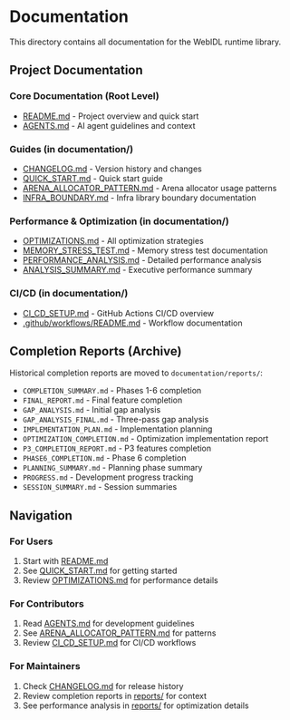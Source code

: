 # Documentation

This directory contains all documentation for the WebIDL runtime library.

## Project Documentation

### Core Documentation (Root Level)
- [README.md](../README.md) - Project overview and quick start
- [AGENTS.md](../AGENTS.md) - AI agent guidelines and context

### Guides (in documentation/)
- [CHANGELOG.md](CHANGELOG.md) - Version history and changes
- [QUICK_START.md](QUICK_START.md) - Quick start guide
- [ARENA_ALLOCATOR_PATTERN.md](ARENA_ALLOCATOR_PATTERN.md) - Arena allocator usage patterns
- [INFRA_BOUNDARY.md](INFRA_BOUNDARY.md) - Infra library boundary documentation

### Performance & Optimization (in documentation/)
- [OPTIMIZATIONS.md](OPTIMIZATIONS.md) - All optimization strategies
- [MEMORY_STRESS_TEST.md](MEMORY_STRESS_TEST.md) - Memory stress test documentation
- [PERFORMANCE_ANALYSIS.md](reports/PERFORMANCE_ANALYSIS.md) - Detailed performance analysis
- [ANALYSIS_SUMMARY.md](reports/ANALYSIS_SUMMARY.md) - Executive performance summary

### CI/CD (in documentation/)
- [CI_CD_SETUP.md](CI_CD_SETUP.md) - GitHub Actions CI/CD overview
- [.github/workflows/README.md](../.github/workflows/README.md) - Workflow documentation

## Completion Reports (Archive)

Historical completion reports are moved to `documentation/reports/`:

- `COMPLETION_SUMMARY.md` - Phases 1-6 completion
- `FINAL_REPORT.md` - Final feature completion
- `GAP_ANALYSIS.md` - Initial gap analysis
- `GAP_ANALYSIS_FINAL.md` - Three-pass gap analysis
- `IMPLEMENTATION_PLAN.md` - Implementation planning
- `OPTIMIZATION_COMPLETION.md` - Optimization implementation report
- `P3_COMPLETION_REPORT.md` - P3 features completion
- `PHASE6_COMPLETION.md` - Phase 6 completion
- `PLANNING_SUMMARY.md` - Planning phase summary
- `PROGRESS.md` - Development progress tracking
- `SESSION_SUMMARY.md` - Session summaries

## Navigation

### For Users
1. Start with [README.md](../README.md)
2. See [QUICK_START.md](QUICK_START.md) for getting started
3. Review [OPTIMIZATIONS.md](OPTIMIZATIONS.md) for performance details

### For Contributors
1. Read [AGENTS.md](../AGENTS.md) for development guidelines
2. See [ARENA_ALLOCATOR_PATTERN.md](ARENA_ALLOCATOR_PATTERN.md) for patterns
3. Review [CI_CD_SETUP.md](CI_CD_SETUP.md) for CI/CD workflows

### For Maintainers
1. Check [CHANGELOG.md](CHANGELOG.md) for release history
2. Review completion reports in [reports/](reports/) for context
3. See performance analysis in [reports/](reports/) for optimization details
